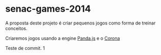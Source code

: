 ﻿senac-games-2014
================

A proposta deste projeto é criar pequenos jogos como forma de treinar conceitos.

Criaremos jogos usando a engine [Panda.js](http://www.pandajs.net) e o [Corona](http://coronalabs.com/)

Teste de commit. 1

